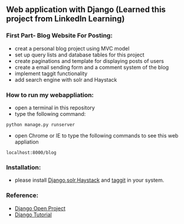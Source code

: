 ## Web application with Django (Learned this project from LinkedIn Learning)

### First Part- Blog Website For Posting:
* creat a personal blog project using MVC model
* set up query lists and database tables for this project
* create paginations and template for displaying posts of users
* create a email sending form and a comment system of the blog
* implement taggit functionality
* add search engine with solr and Haystack

### How to run my webappliation:
* open a terminal in this repository
* type the following command:
```
python manage.py runserver
```
* open Chrome or IE to type the following commands to see this web appliation
```
localhost:8000/blog
```
### Installation:
* please install [Django](https://www.djangoproject.com/start/),[solr](https://archive.apache.org/dist/lucene/solr/4.10.4/),[Haystack](http://haystacksearch.org/) and [taggit](https://github.com/alex/django-taggit) in your system. 

### Reference: 
* [Django Open Project](https://www.linkedin.com/learning/django-1-building-a-blog/building-list-and-detail-views)
* [Django Tutorial](https://www.djangoproject.com/start/)